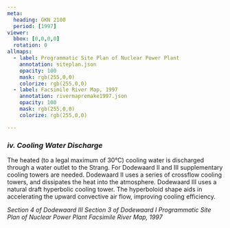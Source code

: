 ```yaml
---
meta:
  heading: GKN 2100
  period: [1997]
viewer:
  bbox: [0,0,0,0]
  rotation: 0
allmaps:
  - label: Programmatic Site Plan of Nuclear Power Plant
    annotation: siteplan.json
    opacity: 100
    mask: rgb(255,0,0)
    colorize: rgb(255,0,0)
  - label: Facsimile River Map, 1997
    annotation: rivermapremake1997.json
    opacity: 100
    mask: rgb(255,0,0)
    colorize: rgb(255,0,0)

---
```


### _iv.    Cooling Water Discharge_

The heated (to a legal maximum of 30°C) cooling water is discharged through a water outlet to the Strang. For Dodewaard II and III supplementary cooling towers are needed.
Dodewaard II uses a series of crossflow cooling towers, and dissipates the heat into the atmosphere.
Dodewaard III uses a natural draft hyperbolic cooling tower. The hyperboloid shape aids in accelerating the upward convective air flow, improving cooling efficiency. 



_Section 4 of Dodewaard III_
_Section 3 of Dodewaard I_
_Programmatic Site Plan of Nuclear Power Plant_
_Facsimile River Map, 1997_
